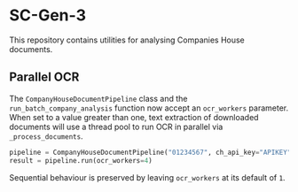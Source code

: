 # SC-Gen-3

This repository contains utilities for analysing Companies House documents.

## Parallel OCR

The `CompanyHouseDocumentPipeline` class and the `run_batch_company_analysis` function now accept an `ocr_workers` parameter. When set to a value greater than one, text extraction of downloaded documents will use a thread pool to run OCR in parallel via `_process_documents`.

```python
pipeline = CompanyHouseDocumentPipeline("01234567", ch_api_key="APIKEY")
result = pipeline.run(ocr_workers=4)
```

Sequential behaviour is preserved by leaving `ocr_workers` at its default of `1`.

